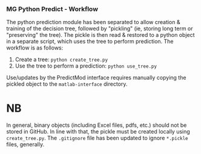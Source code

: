 ### MG Python Predict - Workflow
The python prediction module has been separated to allow creation & training of the decision tree, followed by "pickling" (ie, storing long term or "preserving" the tree). The pickle is then read & restored to a python object in a separate script, which uses the tree to perform prediction. The workflow is as follows:
1. Create a tree: `python create_tree.py`
2. Use the tree to perform a prediction: `python use_tree.py`

Use/updates by the PredictMod interface requires manually copying the pickled object to the `matlab-interface` directory. 

# NB
In general, binary objects (including Excel files, pdfs, etc.) should not be stored in GitHub. In line with that, the pickle must be created locally using `create_tree.py`. The `.gitignore` file has been updated to ignore `*.pickle` files, generally.

